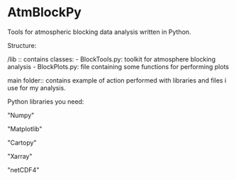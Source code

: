 # AtmBlockPy
Tools for atmospheric blocking data analysis written in Python.

Structure:

/lib :: contains classes:
	- BlockTools.py: toolkit for atmosphere blocking analysis
	- BlockPlots.py: file containing some functions for performing
          plots

main folder:: contains example of action performed with libraries and 
files i use for my analysis.

Python libraries you need:

"Numpy"

"Matplotlib"

"Cartopy"

"Xarray"

"netCDF4"
